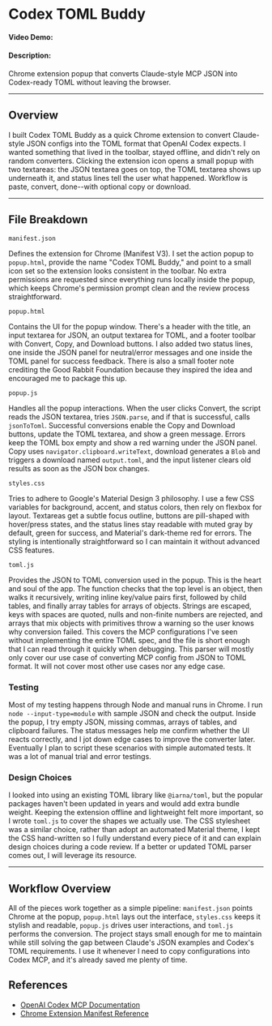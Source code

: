 # Codex TOML Buddy
#### Video Demo:
#### Description:
Chrome extension popup that converts Claude-style MCP JSON into Codex-ready TOML without leaving the browser.

---

## Overview

I built Codex TOML Buddy as a quick Chrome extension to convert Claude-style JSON configs into the TOML format that OpenAI Codex expects. I wanted something that lived in the toolbar, stayed offline, and didn't rely on random converters. Clicking the extension icon opens a small popup with two textareas: the JSON textarea goes on top, the TOML textarea shows up underneath it, and status lines tell the user what happened. Workflow is paste, convert, done--with optional copy or download.

---

## File Breakdown

`manifest.json`

Defines the extension for Chrome (Manifest V3). I set the action popup to `popup.html`, provide the name "Codex TOML Buddy," and point to a small icon set so the extension looks consistent in the toolbar. No extra permissions are requested since everything runs locally inside the popup, which keeps Chrome's permission prompt clean and the review process straightforward.

`popup.html`

Contains the UI for the popup window. There's a header with the title, an input textarea for JSON, an output textarea for TOML, and a footer toolbar with Convert, Copy, and Download buttons. I also added two status lines, one inside the JSON panel for neutral/error messages and one inside the TOML panel for success feedback. There is also a small footer note crediting the Good Rabbit Foundation because they inspired the idea and encouraged me to package this up.

`popup.js`

Handles all the popup interactions. When the user clicks Convert, the script reads the JSON textarea, tries `JSON.parse`, and if that is successful, calls `jsonToToml`. Successful conversions enable the Copy and Download buttons, update the TOML textarea, and show a green message. Errors keep the TOML box empty and show a red warning under the JSON panel. Copy uses `navigator.clipboard.writeText`, download generates a `Blob` and triggers a download named `output.toml`, and the input listener clears old results as soon as the JSON box changes.

`styles.css`

Tries to adhere to Google's Material Design 3 philosophy. I use a few CSS variables for background, accent, and status colors, then rely on flexbox for layout. Textareas get a subtle focus outline, buttons are pill-shaped with hover/press states, and the status lines stay readable with muted gray by default, green for success, and Material's dark-theme red for errors. The styling is intentionally straightforward so I can maintain it without advanced CSS features.

`toml.js`

Provides the JSON to TOML conversion used in the popup. This is the heart and soul of the app. The function checks that the top level is an object, then walks it recursively, writing inline key/value pairs first, followed by child tables, and finally array tables for arrays of objects. Strings are escaped, keys with spaces are quoted, nulls and non-finite numbers are rejected, and arrays that mix objects with primitives throw a warning so the user knows why conversion failed. This covers the MCP configurations I've seen without implementing the entire TOML spec, and the file is short enough that I can read through it quickly when debugging. This parser will mostly only cover our use case of converting MCP config from JSON to TOML format. It will not cover most other use cases nor any edge case.

### Testing
Most of my testing happens through Node and manual runs in Chrome. I run `node --input-type=module` with sample JSON and check the output. Inside the popup, I try empty JSON, missing commas, arrays of tables, and clipboard failures. The status messages help me confirm whether the UI reacts correctly, and I jot down edge cases to improve the converter later. Eventually I plan to script these scenarios with simple automated tests. It was a lot of manual trial and error testings.

### Design Choices
I looked into using an existing TOML library like `@iarna/toml`, but the popular packages haven't been updated in years and would add extra bundle weight. Keeping the extension offline and lightweight felt more important, so I wrote `toml.js` to cover the shapes we actually use. The CSS stylesheet was a similar choice, rather than adopt an automated Material theme, I kept the CSS hand-written so I fully understand every piece of it and can explain design choices during a code review. If a better or updated TOML parser comes out, I will leverage its resource.

---

## Workflow Overview

All of the pieces work together as a simple pipeline: `manifest.json` points Chrome at the popup, `popup.html` lays out the interface, `styles.css` keeps it stylish and readable, `popup.js` drives user interactions, and `toml.js` performs the conversion. The project stays small enough for me to maintain while still solving the gap between Claude's JSON examples and Codex's TOML requirements. I use it whenever I need to copy configurations into Codex MCP, and it's already saved me plenty of time.

## References

- [OpenAI Codex MCP Documentation][openai-codex-mcp-doc]
- [Chrome Extension Manifest Reference][chrome-ext-manifest]

[openai-codex-mcp-doc]: https://developers.openai.com/codex/mcp/
[chrome-ext-manifest]: https://developer.chrome.com/docs/extensions/reference/manifest
